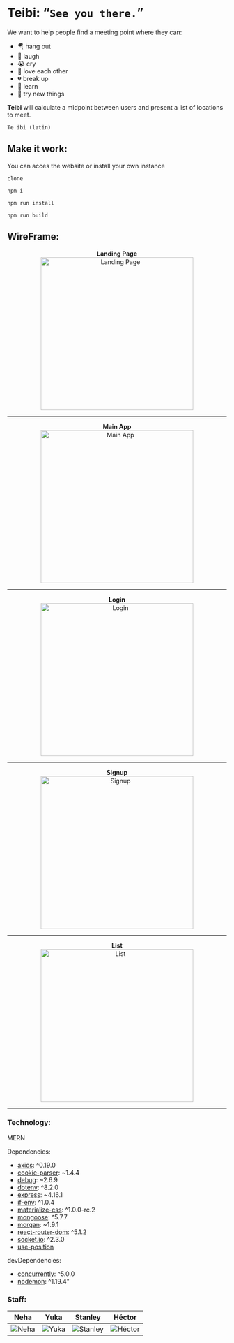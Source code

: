 # Teibi: <q>```See you there.```</q>

We want to help people find a meeting point where they can:

- 🪂 hang out
- 🤣 laugh
- 😭 cry
- 💖 love each other
- 💔 break up
- 🏫 learn
- 🤞 try new things

**Teibi** will calculate a midpoint between users and present a list of locations to meet.

```Te ibi (latin)```

## Make it work:

You can acces the website or install your own instance

```clone```

```npm i```

```npm run install```

```npm run build```

## WireFrame:

<p align="center">
    <b>Landing Page</b>
    <br>
    <img src="./static/landing.png" alt="Landing Page" width="350px">
</p>

---

<p align="center">
    <b>Main App</b>
    <br>
    <img src="./static/app.png" alt="Main App"  width="350px">
</p>

---

<p align="center">
    <b>Login</b>
    <br>
    <img src="./static/login.png" alt="Login"  width="350px">
</p>

---

<p align="center">
    <b>Signup</b>
    <br>
    <img src="./static/login.png" alt="Signup"  width="350px">
</p>

---

<p align="center">
    <b>List</b>
    <br>
    <img src="./static/list.png" alt="List"  width="350px">
</p>

---
### Technology:

MERN

Dependencies:
- [axios](https://github.com/axios/axios): ^0.19.0
- [cookie-parser](https://github.com/expressjs/cookie-parser): ~1.4.4
- [debug](https://github.com/visionmedia/debug): ~2.6.9
- [dotenv](https://github.com/motdotla/dotenv): ^8.2.0
- [express](https://expressjs.com): ~4.16.1
- [if-env](https://github.com/ericclemmons/if-env): ^1.0.4
- [materialize-css](https://materializecss.com): ^1.0.0-rc.2
- [mongoose](https://mongoosejs.com): ^5.7.7
- [morgan](https://github.com/expressjs/morgan): ~1.9.1
- [react-router-dom](https://github.com/ReactTraining/react-router): ^5.1.2
- [socket.io](https://socket.io/): ^2.3.0
- [use-position]()

devDependencies:
- [concurrently](https://github.com/kimmobrunfeldt/concurrently): ^5.0.0
- [nodemon](https://github.com/remy/nodemon): ^1.19.4"


### Staff:

|Neha|Yuka|Stanley|Héctor|
|---|---|---|---|
|![Neha](https://avatars1.githubusercontent.com/u/50129533?s=1000&v=4)|![Yuka](https://avatars1.githubusercontent.com/u/48897211?s=1000&v=4)|![Stanley](https://avatars1.githubusercontent.com/u/48934307?s=1000&v=4)|![Héctor](https://avatars1.githubusercontent.com/u/36649256?s=1000&v=4)|
